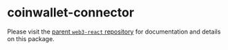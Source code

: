 # coinwallet-connector

Please visit the [parent `web3-react` repository](https://github.com/NoahZinsmeister/web3-react) for documentation and details on this package.
